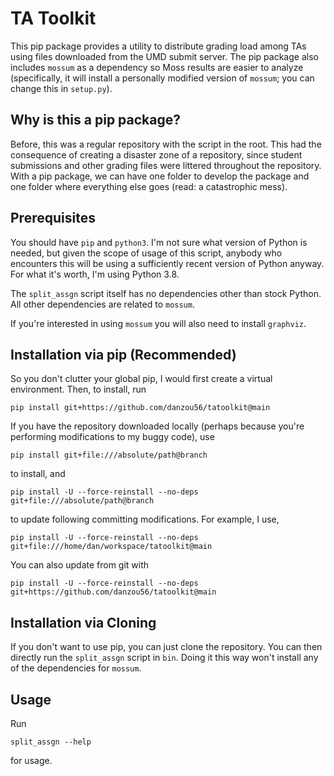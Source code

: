 # TA Toolkit

This pip package provides a utility to distribute grading load among TAs using
files downloaded from the UMD submit server. The pip package also includes
`mossum` as a dependency so Moss results are easier to analyze (specifically, 
it will install a personally modified version of `mossum`; you can change this
in `setup.py`).

## Why is this a pip package?

Before, this was a regular repository with the script in the root. This had the
consequence of creating a disaster zone of a repository, since student
submissions and other grading files were littered throughout the repository.
With a pip package, we can have one folder to develop the package and one
folder where everything else goes (read: a catastrophic mess).

## Prerequisites

You should have `pip` and `python3`. I'm not sure what version of Python is
needed, but given the scope of usage of this script, anybody who encounters
this will be using a sufficiently recent version of Python anyway. For what
it's worth, I'm using Python 3.8.

The `split_assgn` script itself has no dependencies other than stock Python.
All other dependencies are related to `mossum`.

If you're interested in using `mossum` you will also need to install
`graphviz`.

## Installation via pip (Recommended)

So you don't clutter your global pip, I would first create a virtual
environment. Then, to install, run

`pip install git+https://github.com/danzou56/tatoolkit@main`

If you have the repository downloaded locally (perhaps because you're
performing modifications to my buggy code), use

`pip install git+file:///absolute/path@branch`

to install, and

`pip install -U --force-reinstall --no-deps git+file:///absolute/path@branch`

to update following committing modifications. For example, I use,

`pip install -U --force-reinstall --no-deps git+file:///home/dan/workspace/tatoolkit@main`

You can also update from git with 

`pip install -U --force-reinstall --no-deps git+https://github.com/danzou56/tatoolkit@main`

## Installation via Cloning

If you don't want to use pip, you can just clone the repository. You can then
directly run the `split_assgn` script in `bin`. Doing it this way won't install
any of the dependencies for `mossum`.

## Usage

Run

`split_assgn --help`

for usage.
